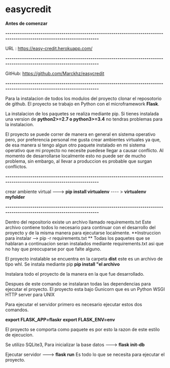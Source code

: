 # easycredit


 **Antes de comenzar**




**-------------------------------------------------------------------------------------------------------------------------**

URL : https://easy-credit.herokuapp.com/

**-------------------------------------------------------------------------------------------------------------------------**

GitHub: https://github.com/Marckhz/easycredit

**-------------------------------------------------------------------------------------------------------------------------**

Para la instalacion de todos los modulos del proyecto clonar el reposotorio de github. 
El proyecto se trabajo en Python con el microframework **Flask**. 

La instalacion de los paquetes se realiza mediante pip. Si tienes instalada una version de **python2>=2.7 o python3>=3.4**
no tendras problemas para la instalacion. 

El proyecto se puede correr de manera en general en sistema operativo pero, por preferencia personal me gusta crear ambientes virtuales ya que, de esa manera si tengo algun otro paquete instalado en mi sistema operativo que mi proyecto no necesite puedese llegar a causar conflicto. Al momento de desarrollarse localmente esto no puede ser de mucho problema, sin embargo, al llevar a produccion es probable que surgan conflictos.

**-------------------------------------------------------------------------------------------------------------------------**

crear ambiente virtual --->  **pip install virtualenv**   ---- > **virtualenv myfolder**

**-------------------------------------------------------------------------------------------------------------------------**

Dentro del repositorio existe un archivo llamado requirements.txt  Este archivo contiene todos lo necesario
para continuar con el desarrollo del proyecto y de la misma manera para ejecutarse localmente.
**Instruccion para instalar --> pip -r requirements.txt **
Todas los paquetes que se hablaran a continuacion seran instalados mediante requirements.txt  asi que no hay que preocuparse por que falte alguno.

El proyecto instalable se encuentra en la carpeta **dist** este es un archivo de tipo whl. Se instala mediante pip
**pip install "el archivo**


Instalara todo el proyecto de la manera en la que fue desarrollado. 

Despues de este comando se instalaran todas las dependencias para ejecutar el proyecto. 
El proyecto esta bajo Gunicorn que es un Python WSGI HTTP server para UNIX

Para ejecutar el servidor  primero es necesario ejecutar estos dos comandos. 


**export FLASK_APP=flaskr**
**export FLASK_ENV=env**


El proyecto se comporta como paquete es por esto la razon de este estilo de ejecucion.

Se utilizo SQLite3, Para inicializar la base datos ---> **flask init-db**

Ejecutar servidor ---> **flask run**
Es todo lo que se necesita para ejecutar el proyecto. 

